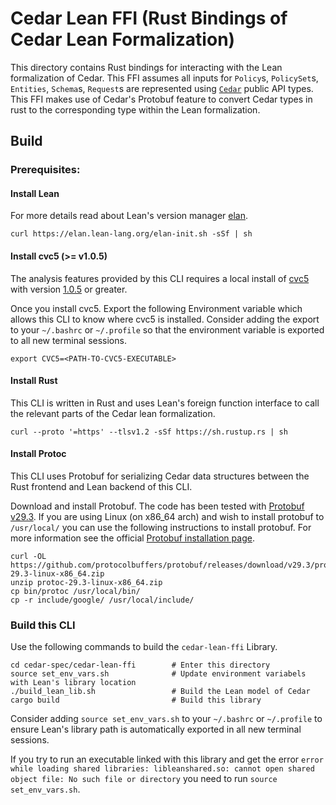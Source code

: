 # Cedar Lean FFI (Rust Bindings of Cedar Lean Formalization)

This directory contains Rust bindings for interacting with the Lean formalization of Cedar. This FFI assumes all inputs for `Policy`s, `PolicySet`s, `Entities`, `Schema`s, `Request`s are represented using [`Cedar`](https://github.com/cedar-policy/cedar) public API types. This FFI makes use of Cedar's Protobuf feature to convert Cedar types in rust to the corresponding type within the Lean formalization.

## Build

### Prerequisites:

#### Install Lean
For more details read about Lean's version manager [elan](https://github.com/leanprover/elan).

```
curl https://elan.lean-lang.org/elan-init.sh -sSf | sh
```

#### Install cvc5 (>= v1.0.5)
The analysis features provided by this CLI requires a local install of [cvc5](https://github.com/cvc5/cvc5) with version [1.0.5](https://github.com/cvc5/cvc5/releases/tag/cvc5-1.0.5) or greater.

Once you install cvc5. Export the following Environment variable which allows this CLI to know where cvc5 is installed. Consider adding the export to your `~/.bashrc` or `~/.profile` so that the environment variable is exported to all new terminal sessions.

```
export CVC5=<PATH-TO-CVC5-EXECUTABLE>
```

#### Install Rust

This CLI is written in Rust and uses Lean's foreign function interface to call the relevant parts of the Cedar lean formalization.

```
curl --proto '=https' --tlsv1.2 -sSf https://sh.rustup.rs | sh
```

#### Install Protoc

This CLI uses Protobuf for serializing Cedar data structures between the Rust frontend and Lean backend of this CLI.

Download and install Protobuf. The code has been tested with [Protobuf v29.3](https://github.com/protocolbuffers/protobuf/releases/tag/v29.3). If you are using Linux (on x86_64 arch) and wish to install protobuf to `/usr/local/` you can use the following instructions to install protobuf. For more information see the official [Protobuf installation page](https://github.com/protocolbuffers/protobuf#protobuf-compiler-installation).

```
curl -OL https://github.com/protocolbuffers/protobuf/releases/download/v29.3/protoc-29.3-linux-x86_64.zip
unzip protoc-29.3-linux-x86_64.zip
cp bin/protoc /usr/local/bin/
cp -r include/google/ /usr/local/include/
```

### Build this CLI

Use the following commands to build the `cedar-lean-ffi` Library.

```
cd cedar-spec/cedar-lean-ffi        # Enter this directory
source set_env_vars.sh              # Update environment variabels with Lean's library location
./build_lean_lib.sh                 # Build the Lean model of Cedar
cargo build                         # Build this library
```

Consider adding `source set_env_vars.sh` to your `~/.bashrc` or `~/.profile` to ensure Lean's library path is automatically exported in all new terminal sessions.

If you try to run an executable linked with this library and get the error `error while loading shared libraries: libleanshared.so: cannot open shared object file: No such file or directory` you need to run `source set_env_vars.sh`.

